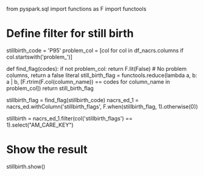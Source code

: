 from pyspark.sql import functions as F
import functools

# Define filter for still birth
stillbirth_code = 'P95'
problem_col = [col for col in df_nacrs.columns if col.startswith('problem_')]

def find_flag(codes):
    if not problem_col:
        return F.lit(False)  # No problem columns, return a false literal
    still_birth_flag = functools.reduce(lambda a, b: a | b, [F.rtrim(F.col(column_name)) == codes for column_name in problem_col])
    return still_birth_flag

stillbirth_flag = find_flag(stillbirth_code)
nacrs_ed_1 = nacrs_ed.withColumn('stillbirth_flags', F.when(stillbirth_flag, 1).otherwise(0))

stillbirth = nacrs_ed_1.filter(col('stillbirth_flags') == 1).select("AM_CARE_KEY")

# Show the result
stillbirth.show()
